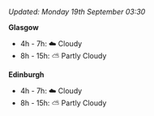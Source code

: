 *Updated: Monday 19th September 03:30*

**Glasgow**

* 4h - 7h: :cloud: Cloudy
* 8h - 15h: :partly_sunny: Partly Cloudy

**Edinburgh**

* 4h - 7h: :cloud: Cloudy
* 8h - 15h: :partly_sunny: Partly Cloudy
